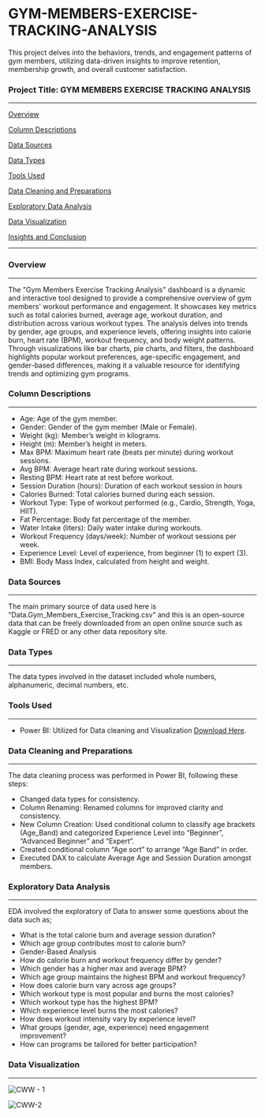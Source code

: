 # GYM-MEMBERS-EXERCISE-TRACKING-ANALYSIS
This project delves into the behaviors, trends, and engagement patterns of gym members,  utilizing data-driven insights to improve retention, membership growth, and overall customer satisfaction.

### Project Title: GYM MEMBERS EXERCISE TRACKING ANALYSIS
---

[Overview](#overview)

[Column Descriptions](#column-descriptions)

[Data Sources](#data-sources)

[Data Types](#data-types)

[Tools Used](#tools-used)

[Data Cleaning and Preparations](#data-cleaning-and-preparations)

[Exploratory Data Analysis](#exploratory-data-analysis)

[Data Visualization](#data-visualization)

[Insights and Conclusion](#insights-and-conclusion)

---

### Overview
---
The "Gym Members Exercise Tracking Analysis" dashboard is a dynamic and interactive tool designed to provide a comprehensive overview of gym members' workout performance and engagement. It showcases key metrics such as total calories burned, average age, workout duration, and distribution across various workout types. The analysis delves into trends by gender, age groups, and experience levels, offering insights into calorie burn, heart rate (BPM), workout frequency, and body weight patterns. Through visualizations like bar charts, pie charts, and filters, the dashboard highlights popular workout preferences, age-specific engagement, and gender-based differences, making it a valuable resource for identifying trends and optimizing gym programs.

### Column Descriptions
---
- Age: Age of the gym member.
- Gender: Gender of the gym member (Male or Female).
- Weight (kg): Member’s weight in kilograms.
- Height (m): Member’s height in meters.
- Max BPM: Maximum heart rate (beats per minute) during workout sessions.
- Avg BPM: Average heart rate during workout sessions.
- Resting BPM: Heart rate at rest before workout.
- Session Duration (hours): Duration of each workout session in hours
- Calories Burned: Total calories burned during each session.
- Workout Type: Type of workout performed (e.g., Cardio, Strength, Yoga, HIIT).
- Fat Percentage: Body fat percentage of the member.
- Water Intake (liters): Daily water intake during workouts.
- Workout Frequency (days/week): Number of workout sessions per week.
- Experience Level: Level of experience, from beginner (1) to expert (3).
- BMI: Body Mass Index, calculated from height and weight.

### Data Sources
---
The main primary source of data used here is “Data.Gym_Members_Exercise_Tracking.csv” and this is an open-source data that can be freely downloaded from an open online source such as Kaggle or FRED or any other data repository site.

### Data Types
---
The data types involved in the dataset included whole numbers, alphanumeric, decimal numbers, etc.

### Tools Used
---
- Power BI: Utilized for Data cleaning and Visualization [Download Here](https://www.microsoft.com).

### Data Cleaning and Preparations
---
The data cleaning process was performed in Power BI, following these steps:
- Changed data types for consistency.
- Column Renaming: Renamed columns for improved clarity and consistency.
- New Column Creation: Used conditional column to classify age brackets (Age_Band) and categorized Experience Level into “Beginner”, 
  “Advanced Beginner” and “Expert”.
- Created conditional column “Age sort” to arrange “Age Band” in order.
- Executed DAX to calculate Average Age and Session Duration amongst members.

### Exploratory Data Analysis
---
EDA involved the exploratory of Data to answer some questions about the data such as;
- What is the total calorie burn and average session duration?
- Which age group contributes most to calorie burn?
- Gender-Based Analysis
- How do calorie burn and workout frequency differ by gender?
- Which gender has a higher max and average BPM?
- Which age group maintains the highest BPM and workout frequency?
- How does calorie burn vary across age groups?
- Which workout type is most popular and burns the most calories?
- Which workout type has the highest BPM?
- Which experience level burns the most calories?
- How does workout intensity vary by experience level?
- What groups (gender, age, experience) need engagement improvement?
- How can programs be tailored for better participation?

### Data Visualization
---

![CWW - 1](https://github.com/user-attachments/assets/a6353989-b49c-413b-9ce5-5a89fe913ee5)




![CWW-2](https://github.com/user-attachments/assets/62710671-8371-422f-94ee-7cab81b78a3a)

